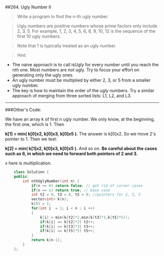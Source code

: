 ##264. Ugly Number II 
> Write a program to find the n-th ugly number.

> Ugly numbers are positive numbers whose prime factors only include 2, 3, 5. For example, 1, 2, 3, 4, 5, 6, 8, 9, 10, 12 is the sequence of the first 10 ugly numbers.

> Note that 1 is typically treated as an ugly number.

> Hint:
> 
- The naive approach is to call isUgly for every number until you reach the nth one. Most numbers are not ugly. Try to focus your effort on generating only the ugly ones.
- An ugly number must be multiplied by either 2, 3, or 5 from a smaller ugly number.
- The key is how to maintain the order of the ugly numbers. Try a similar approach of merging from three sorted lists: L1, L2, and L3.

---

###Other's Code:  

We have an array k of first n ugly number. We only know, at the beginning, the first one, which is 1. Then

**k[1] = min( k[0]x2, k[0]x3, k[0]x5 ).** The answer is k[0]x2. So we move 2's pointer to 1. Then we test:

**k[2] = min( k[1]x2, k[0]x3, k[0]x5 ).** And so on. **Be careful about the cases such as 6, in which we need to forward both pointers of 2 and 3.**

x here is multiplication.

```c++
    class Solution {
    public:
        int nthUglyNumber(int n) {
            if(n <= 0) return false; // get rid of corner cases 
            if(n == 1) return true; // base case
            int t2 = 0, t3 = 0, t5 = 0; //pointers for 2, 3, 5
            vector<int> k(n);
            k[0] = 1;
            for(int i  = 1; i < n ; i ++)
            {
                k[i] = min(k[t2]*2,min(k[t3]*3,k[t5]*5));
                if(k[i] == k[t2]*2) t2++; 
                if(k[i] == k[t3]*3) t3++;
                if(k[i] == k[t5]*5) t5++;
            }
            return k[n-1];
        }
    };
```
